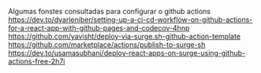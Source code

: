 Algumas fonstes consultadas para configurar o github actions
https://dev.to/dyarleniber/setting-up-a-ci-cd-workflow-on-github-actions-for-a-react-app-with-github-pages-and-codecov-4hnp
https://github.com/yavisht/deploy-via-surge.sh-github-action-template
https://github.com/marketplace/actions/publish-to-surge-sh
https://dev.to/usamasubhani/deploy-react-apps-on-surge-using-github-actions-free-2h7i
